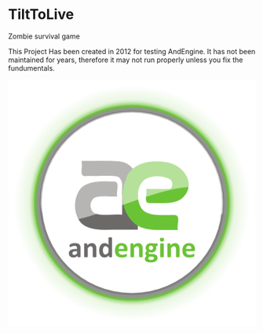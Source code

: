 # TiltToLive
Zombie survival game

This Project Has been created in 2012 for testing AndEngine. It has not been maintained for years, 
therefore it may not run properly unless you fix the fundumentals.


![Screenshot](badge.png)
